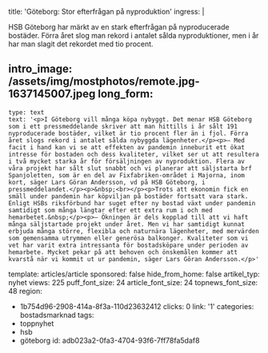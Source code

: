 title: 'Göteborg: Stor efterfrågan på nyproduktion'
ingress: |
  <p>HSB Göteborg har märkt av en stark efterfrågan på nyproducerade bostäder. Förra året slog man rekord i antalet sålda nyproduktioner, men i år har man slagit det rekordet med tio procent.
  </p>
  
intro_image: /assets/img/mostphotos/remote.jpg-1637145007.jpeg
long_form:
  -
    type: text
    text: '<p>I Göteborg vill många köpa nybyggt. Det menar HSB Göteborg som i ett pressmeddelande skriver att man hittills i år sålt 191 nyproducerade bostäder, vilket är tio procent fler än i fjol. Förra året slogs rekord i antalet sålda nybyggda lägenheter.</p><p>– Med facit i hand kan vi se att effekten av pandemin inneburit ett ökat intresse för bostaden och dess kvaliteter, vilket ser ut att resultera i två mycket starka år för försäljningen av nyproduktion. Flera av våra projekt har sålt slut snabbt och vi planerar att säljstarta brf Spanjoletten, som är en del av Fixfabriken-området i Majorna, inom kort, säger Lars Göran Andersson, vd på HSB Göteborg, i pressmeddelandet.</p><p>&nbsp;<br></p><p>Trots att ekonomin fick en smäll under pandemin har köpviljan på bostäder fortsatt vara stark. Enligt HSBs riksförbund har suget efter ny bostad växt under pandemin samtidigt som många längtar efter ett extra rum i och med hemarbetet.&nbsp;</p><p>– Ökningen är dels kopplad till att vi haft många säljstartade projekt under året. Men vi har samtidigt kunnat erbjuda många större, flexibla och naturnära lägenheter, med mervärden som gemensamma utrymmen eller generösa balkonger. Kvaliteter som vi vet har varit extra intressanta för bostadsköpare under perioden av hemarbete. Mycket pekar på att behoven och önskemålen kommer att kvarstå när vi kommit ut ur pandemin, säger Lars Göran Andersson.</p>'
template: articles/article
sponsored: false
hide_from_home: false
artikel_typ: nyhet
views: 225
puff_font_size: 24
article_font_size: 24
topnews_font_size: 48
region:
  - 1b754d96-2908-414a-8f3a-110d23632412
clicks: 0
link: '1'
categories: bostadsmarknad
tags:
  - toppnyhet
  - hsb
  - göteborg
id: adb023a2-0fa3-4704-93f6-7ff78fa5daf8
